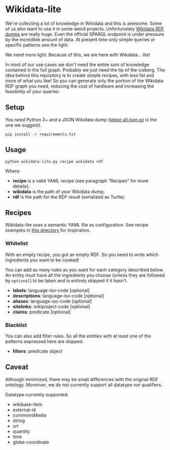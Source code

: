 # Wikidata-lite
We're collecting a lot of knowledge in Wikidata and this is awesome. Some of us also want to use it in some weird projects. Unfortunately [Wikidata RDF dumps](https://dumps.wikimedia.org/wikidatawiki/entities/) are really huge. Even the official SPARQL endpoint is under pressure by the incredible amount of data. At present time only simple queries or specific patterns see the light.

We need more light. Because of this, we are here with Wikidata... lite!

In most of our use cases we don't need the entire sum of knowledge contained in the full graph. Probably we just need the tip of the iceberg. The idea behind this repository is to create simple recipes, with less fat and more of what you like!
So you can generate only the portion of the Wikidata RDF graph you need, reducing the cost of hardware and increasing the feasibility of your queries.

## Setup
You need Python 3+ and a JSON Wikidata dump ([latest-all.json.gz](https://dumps.wikimedia.org/wikidatawiki/entities/latest-all.json.gz) is the one we suggest).
```
pip install -r requirements.txt
```

## Usage
```
python wikidata-lite.py recipe wikidata rdf
```
Where:
- **recipe** is a valid YAML recipe (see paragraph "Recipes" for more details);
- **wikidata** is the path of your Wikidata dump;
- **rdf** is the path for the RDF result (serialized as Turtle).

## Recipes
Wikidata-lite uses a semantic YAML file as configuration. See recipe examples in [this directory](https://github.com/synapta/wikidata-lite/tree/master/recipe_examples) for inspiration. 

### Whitelist

With an empty recipe, you got an empty RDF. So you need to write which ingredients you want to be cooked!

You can add as many rules as you want for each category described below. An entity must have all the ingredients you choose (unless they are followed by `optional`) to be taken and is entirely skipped if it hasn't.

- **labels**: language-iso-code [optional]
- **descriptions**: language-iso-code [optional]
- **aliases**: language-iso-code [optional]
- **sitelinks**: wikiproject-code [optional]
- **claims**: predicate [optional]

### Blacklist

You can also add filter rules. So all the entities with at least one of the patterns expressed here are skipped.

- **filters**: predicate object

## Caveat

Although minimized, there may be small differences with the original RDF ontology. Moreover, we do not currently support all datatype nor qualifiers.

Datatype currently supported:
* wikibase-item
* external-id
* commonsMedia
* string
* url
* quantity
* time
* globe-coordinate
